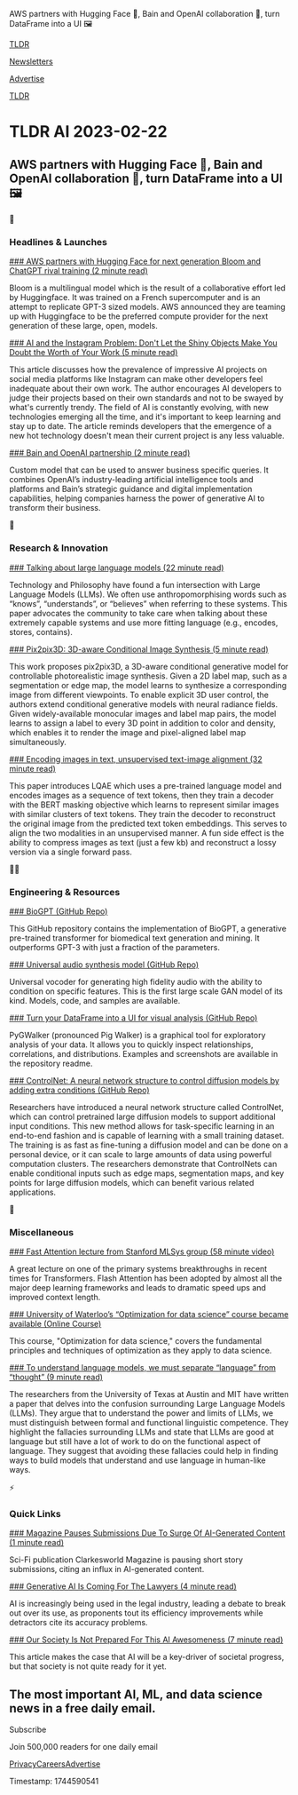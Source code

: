 AWS partners with Hugging Face 🤗, Bain and OpenAI collaboration 💼, turn DataFrame into a UI 🖼️

[TLDR](/)

[Newsletters](/newsletters)

[Advertise](https://advertise.tldr.tech/)

[TLDR](/)

# TLDR AI 2023-02-22

## AWS partners with Hugging Face 🤗, Bain and OpenAI collaboration 💼, turn DataFrame into a UI 🖼️

🚀

### Headlines & Launches

[### AWS partners with Hugging Face for next generation Bloom and ChatGPT rival training (2 minute read)](https://www.bloomberg.com/news/articles/2023-02-21/amazon-s-aws-joins-with-ai-startup-hugging-face-as-chatgpt-competition-heats-up?utm_source=tldrai)

Bloom is a multilingual model which is the result of a collaborative effort led by Huggingface. It was trained on a French supercomputer and is an attempt to replicate GPT-3 sized models. AWS announced they are teaming up with Huggingface to be the preferred compute provider for the next generation of these large, open, models.

[### AI and the Instagram Problem: Don't Let the Shiny Objects Make You Doubt the Worth of Your Work (5 minute read)](https://www.deeplearning.ai/the-batch/issue-184/?utm_source=tldrai)

This article discusses how the prevalence of impressive AI projects on social media platforms like Instagram can make other developers feel inadequate about their own work. The author encourages AI developers to judge their projects based on their own standards and not to be swayed by what's currently trendy. The field of AI is constantly evolving, with new technologies emerging all the time, and it's important to keep learning and stay up to date. The article reminds developers that the emergence of a new hot technology doesn't mean their current project is any less valuable.

[### Bain and OpenAI partnership (2 minute read)](https://www.bain.com/vector-digital/partnerships-alliance-ecosystem/openai-alliance/?utm_source=tldrai)

Custom model that can be used to answer business specific queries. It combines OpenAI’s industry-leading artificial intelligence tools and platforms and Bain’s strategic guidance and digital implementation capabilities, helping companies harness the power of generative AI to transform their business.

🧠

### Research & Innovation

[### Talking about large language models (22 minute read)](https://arxiv.org/abs/2212.03551?utm_source=tldrai)

Technology and Philosophy have found a fun intersection with Large Language Models (LLMs). We often use anthropomorphising words such as “knows”, “understands”, or “believes” when referring to these systems. This paper advocates the community to take care when talking about these extremely capable systems and use more fitting language (e.g., encodes, stores, contains).

[### Pix2pix3D: 3D-aware Conditional Image Synthesis (5 minute read)](https://github.com/dunbar12138/pix2pix3D?utm_source=tldrai)

This work proposes pix2pix3D, a 3D-aware conditional generative model for controllable photorealistic image synthesis. Given a 2D label map, such as a segmentation or edge map, the model learns to synthesize a corresponding image from different viewpoints. To enable explicit 3D user control, the authors extend conditional generative models with neural radiance fields. Given widely-available monocular images and label map pairs, the model learns to assign a label to every 3D point in addition to color and density, which enables it to render the image and pixel-aligned label map simultaneously.

[### Encoding images in text, unsupervised text-image alignment (32 minute read)](https://arxiv.org/abs/2302.00902?utm_source=tldrai)

This paper introduces LQAE which uses a pre-trained language model and encodes images as a sequence of text tokens, then they train a decoder with the BERT masking objective which learns to represent similar images with similar clusters of text tokens. They train the decoder to reconstruct the original image from the predicted text token embeddings. This serves to align the two modalities in an unsupervised manner. A fun side effect is the ability to compress images as text (just a few kb) and reconstruct a lossy version via a single forward pass.

👨‍💻

### Engineering & Resources

[### BioGPT (GitHub Repo)](https://github.com/microsoft/BioGPT?utm_source=tldrai)

This GitHub repository contains the implementation of BioGPT, a generative pre-trained transformer for biomedical text generation and mining. It outperforms GPT-3 with just a fraction of the parameters.

[### Universal audio synthesis model (GitHub Repo)](https://github.com/NVIDIA/BigVGAN?utm_source=tldrai)

Universal vocoder for generating high fidelity audio with the ability to condition on specific features. This is the first large scale GAN model of its kind. Models, code, and samples are available.

[### Turn your DataFrame into a UI for visual analysis (GitHub Repo)](https://github.com/Kanaries/pygwalker?utm_source=tldrai)

PyGWalker (pronounced Pig Walker) is a graphical tool for exploratory analysis of your data. It allows you to quickly inspect relationships, correlations, and distributions. Examples and screenshots are available in the repository readme.

[### ControlNet: A neural network structure to control diffusion models by adding extra conditions (GitHub Repo)](https://github.com/lllyasviel/ControlNet?utm_source=tldrai)

Researchers have introduced a neural network structure called ControlNet, which can control pretrained large diffusion models to support additional input conditions. This new method allows for task-specific learning in an end-to-end fashion and is capable of learning with a small training dataset. The training is as fast as fine-tuning a diffusion model and can be done on a personal device, or it can scale to large amounts of data using powerful computation clusters. The researchers demonstrate that ControlNets can enable conditional inputs such as edge maps, segmentation maps, and key points for large diffusion models, which can benefit various related applications.

🎁

### Miscellaneous

[### Fast Attention lecture from Stanford MLSys group (58 minute video)](https://www.youtube.com/watch?v=gMOAud7hZg4?utm_source=tldrai)

A great lecture on one of the primary systems breakthroughs in recent times for Transformers. Flash Attention has been adopted by almost all the major deep learning frameworks and leads to dramatic speed ups and improved context length.

[### University of Waterloo’s “Optimization for data science” course became available (Online Course)](https://www.youtube.com/watch?v=KxLp8UsPljc&amp;list=PL682UO4IMem_IROr1Kohqa-mIgOA6Y1Ph&amp;utm_source=tldrai)

This course, "Optimization for data science," covers the fundamental principles and techniques of optimization as they apply to data science.

[### To understand language models, we must separate “language” from “thought” (9 minute read)](https://bdtechtalks.com/2023/02/20/llm-dissociating-language-and-thought/?utm_source=tldrai)

The researchers from the University of Texas at Austin and MIT have written a paper that delves into the confusion surrounding Large Language Models (LLMs). They argue that to understand the power and limits of LLMs, we must distinguish between formal and functional linguistic competence. They highlight the fallacies surrounding LLMs and state that LLMs are good at language but still have a lot of work to do on the functional aspect of language. They suggest that avoiding these fallacies could help in finding ways to build models that understand and use language in human-like ways.

⚡️

### Quick Links

[### Magazine Pauses Submissions Due To Surge Of AI-Generated Content (1 minute read)](https://www.pcmag.com/news/sci-fi-mag-pauses-submissions-amid-flood-of-ai-generated-short-stories?utm_source=tldrai)

Sci-Fi publication Clarkesworld Magazine is pausing short story submissions, citing an influx in AI-generated content.

[### Generative AI Is Coming For The Lawyers (4 minute read)](https://www.wired.co.uk/article/generative-ai-is-coming-for-the-lawyers?utm_source=tldrai)

AI is increasingly being used in the legal industry, leading a debate to break out over its use, as proponents tout its efficiency improvements while detractors cite its accuracy problems.

[### Our Society Is Not Prepared For This AI Awesomeness (7 minute read)](https://www.jonstokes.com/p/i-say-this-unironically-our-society?utm_source=tldrai)

This article makes the case that AI will be a key-driver of societal progress, but that society is not quite ready for it yet.

## The most important AI, ML, and data science news in a free daily email.

Subscribe

Join 500,000 readers for one daily email

[Privacy](/privacy)[Careers](https://jobs.ashbyhq.com/tldr.tech)[Advertise](/ai/advertise)

Timestamp: 1744590541